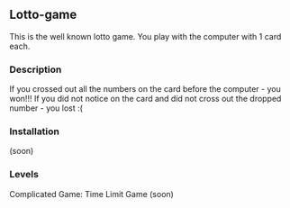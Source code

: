 ## Lotto-game
This is the well known lotto game.
You play with the computer with 1 card each.

### Description
If you crossed out all the numbers on the card before the computer - you won!!!
If you did not notice on the card and did not cross out the dropped number - you lost :(

### Installation
(soon)

### Levels
Complicated Game: Time Limit Game (soon)
